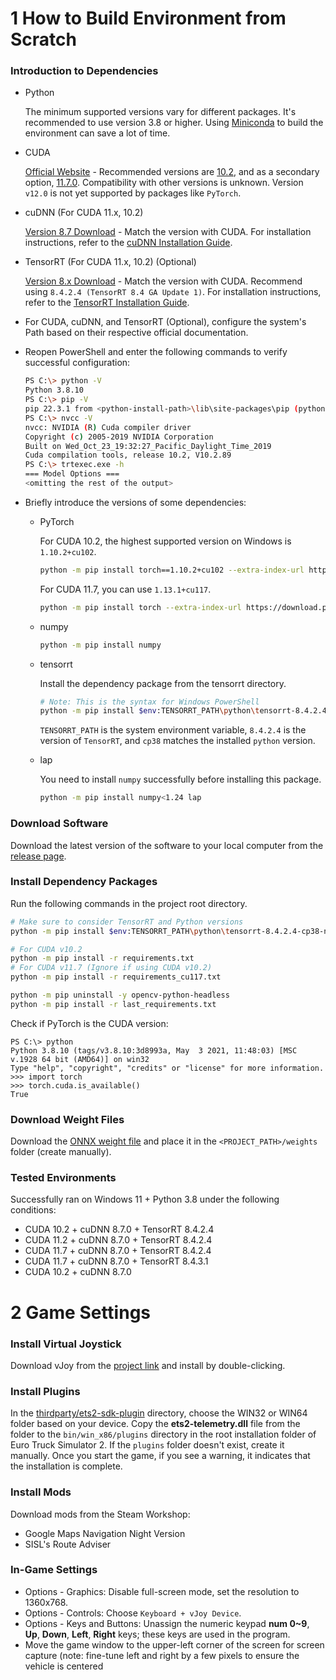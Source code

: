 # 1 How to Build Environment from Scratch

### Introduction to Dependencies

- Python

  The minimum supported versions vary for different packages. It's recommended to use version 3.8 or higher. Using [Miniconda](https://docs.conda.io/en/latest/miniconda.html) to build the environment can save a lot of time.

- CUDA

  [Official Website](https://developer.nvidia.com/cuda-toolkit) - Recommended versions are [10.2](https://developer.nvidia.com/cuda-10.2-download-archive), and as a secondary option, [11.7.0](https://developer.nvidia.com/cuda-11-7-0-download-archive). Compatibility with other versions is unknown. Version `v12.0` is not yet supported by packages like `PyTorch`.

- cuDNN (For CUDA 11.x, 10.2)

  [Version 8.7 Download](https://developer.nvidia.com/rdp/cudnn-download) - Match the version with CUDA. For installation instructions, refer to the [cuDNN Installation Guide](https://docs.nvidia.com/deeplearning/cudnn/install-guide/index.html).

- TensorRT (For CUDA 11.x, 10.2) (Optional)

  [Version 8.x Download](https://developer.nvidia.com/nvidia-tensorrt-8x-download) - Match the version with CUDA. Recommend using `8.4.2.4 (TensorRT 8.4 GA Update 1)`. For installation instructions, refer to the [TensorRT Installation Guide](https://docs.nvidia.com/deeplearning/tensorrt/install-guide/index.html).

- For CUDA, cuDNN, and TensorRT (Optional), configure the system's Path based on their respective official documentation.

- Reopen PowerShell and enter the following commands to verify successful configuration:

    ```bash
    PS C:\> python -V
    Python 3.8.10
    PS C:\> pip -V
    pip 22.3.1 from <python-install-path>\lib\site-packages\pip (python 3.8)
    PS C:\> nvcc -V
    nvcc: NVIDIA (R) Cuda compiler driver
    Copyright (c) 2005-2019 NVIDIA Corporation
    Built on Wed_Oct_23_19:32:27_Pacific_Daylight_Time_2019
    Cuda compilation tools, release 10.2, V10.2.89
    PS C:\> trtexec.exe -h
    === Model Options ===
    <omitting the rest of the output>
    ```

- Briefly introduce the versions of some dependencies:

    - PyTorch

        For CUDA 10.2, the highest supported version on Windows is `1.10.2+cu102`.

        ```bash
        python -m pip install torch==1.10.2+cu102 --extra-index-url https://download.pytorch.org/whl/cu102
        ```

        For CUDA 11.7, you can use `1.13.1+cu117`.

        ```bash
        python -m pip install torch --extra-index-url https://download.pytorch.org/whl/cu117
        ```

    - numpy
        ```bash
        python -m pip install numpy
        ```

    - tensorrt

        Install the dependency package from the tensorrt directory.

        ```bash
        # Note: This is the syntax for Windows PowerShell
        python -m pip install $env:TENSORRT_PATH\python\tensorrt-8.4.2.4-cp38-none-win_amd64.whl
        ```

        `TENSORRT_PATH` is the system environment variable, `8.4.2.4` is the version of `TensorRT`, and `cp38` matches the installed `python` version.

    - lap

        You need to install `numpy` successfully before installing this package.

        ```bash
        python -m pip install numpy<1.24 lap
        ```

### Download Software
Download the latest version of the software to your local computer from the [release page](https://github.com/Yutong-gannis/ETSAuto/releases).

### Install Dependency Packages

Run the following commands in the project root directory.

```bash
# Make sure to consider TensorRT and Python versions
python -m pip install $env:TENSORRT_PATH\python\tensorrt-8.4.2.4-cp38-none-win_amd64.whl

# For CUDA v10.2
python -m pip install -r requirements.txt
# For CUDA v11.7 (Ignore if using CUDA v10.2)
python -m pip install -r requirements_cu117.txt

python -m pip uninstall -y opencv-python-headless
python -m pip install -r last_requirements.txt
```

Check if PyTorch is the CUDA version:

```
PS C:\> python
Python 3.8.10 (tags/v3.8.10:3d8993a, May  3 2021, 11:48:03) [MSC v.1928 64 bit (AMD64)] on win32
Type "help", "copyright", "credits" or "license" for more information.
>>> import torch
>>> torch.cuda.is_available()
True
```

### Download Weight Files
Download the [ONNX weight file](https://github.com/Yutong-gannis/ETSAuto/releases/download/v2.0/ep049.onnx) and place it in the `<PROJECT_PATH>/weights` folder (create manually).

### Tested Environments

Successfully ran on Windows 11 + Python 3.8 under the following conditions:

- CUDA 10.2 + cuDNN 8.7.0 + TensorRT 8.4.2.4
- CUDA 11.2 + cuDNN 8.7.0 + TensorRT 8.4.2.4
- CUDA 11.7 + cuDNN 8.7.0 + TensorRT 8.4.2.4
- CUDA 11.7 + cuDNN 8.7.0 + TensorRT 8.4.3.1
- CUDA 10.2 + cuDNN 8.7.0

# 2 Game Settings
### Install Virtual Joystick

Download vJoy from the [project link](https://sourceforge.net/projects/vjoystick/) and install by double-clicking.

### Install Plugins
In the [thirdparty/ets2-sdk-plugin](https://github.com/Yutong-gannis/ETSAuto/tree/v2.x/thirdparty/ets2-sdk-plugin) directory, choose the WIN32 or WIN64 folder based on your device. Copy the **ets2-telemetry.dll** file from the folder to the `bin/win_x86/plugins` directory in the root installation folder of Euro Truck Simulator 2. If the `plugins` folder doesn't exist, create it manually. Once you start the game, if you see a warning, it indicates that the installation is complete.

### Install Mods

Download mods from the Steam Workshop:

- Google Maps Navigation Night Version
- SISL's Route Adviser

### In-Game Settings

- Options - Graphics: Disable full-screen mode, set the resolution to 1360x768.
- Options - Controls: Choose `Keyboard + vJoy Device`.
- Options - Keys and Buttons: Unassign the numeric keypad **num 0~9**, **Up**, **Down**, **Left**, **Right** keys; these keys are used in the program.
- Move the game window to the upper-left corner of the screen for screen capture (note: fine-tune left and right by a few pixels to ensure the vehicle is centered
